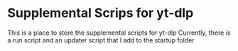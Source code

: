 # Supplemental Scrips for yt-dlp

This is a place to store the supplemental scripts for yt-dlp
Currently, there is a run script and an updater script that I add to the startup folder

